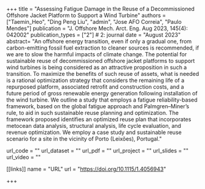 +++ title = "Assessing Fatigue Damage in the Reuse of a Decommissioned Offshore Jacket Platform to Support a Wind Turbine" 
authors = ["Taemin_Heo", "Ding Peng Liu", "admin", "Jose AFO Correia", "Paulo Mendes"] 
publication = "J. Offshore Mech. Arct. Eng. Aug 2023, 145(4): 042002" 
publication_types = ["2"] # 2: journal 
date = "August 2023" 
abstract= "An offshore energy transition, even if only a gradual one, from carbon-emitting fossil fuel extraction to cleaner sources is recommended, if we are to slow the harmful impacts of climate change. The potential for sustainable reuse of decommissioned offshore jacket platforms to support wind turbines is being considered as an attractive proposition in such a transition. To maximize the benefits of such reuse of assets, what is needed is a rational optimization strategy that considers the remaining life of a repurposed platform, associated retrofit and construction costs, and a future period of gross renewable energy generation following installation of the wind turbine. We outline a study that employs a fatigue reliability-based framework, based on the global fatigue approach and Palmgren–Miner’s rule, to aid in such sustainable reuse planning and optimization. The framework proposed identifies an optimized reuse plan that incorporates metocean data analysis, structural analysis, life cycle evaluation, and revenue optimization. We employ a case study and sustainable reuse scenario for a site in the vicinity of Porto (Leixões), Portugal."

url_code = "" url_dataset = "" url_pdf = "" url_project = "" url_slides = "" url_video = ""

[[links]] name = "URL" url = "https://doi.org/10.1115/1.4056943"

+++
